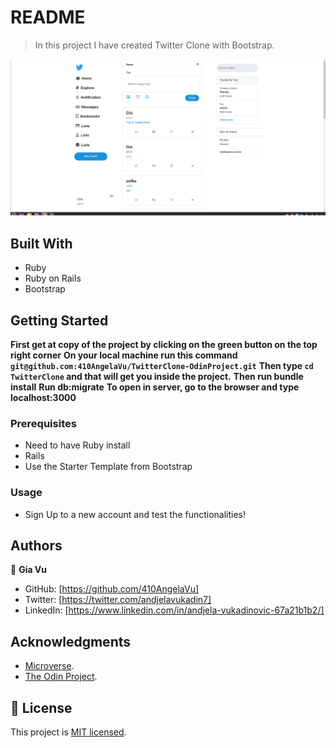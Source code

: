 # README
> In this project I have created Twitter Clone with Bootstrap. 

![screenshot](./app_screenshot.png)

## Built With

- Ruby
- Ruby on Rails
- Bootstrap

## Getting Started

**First get at copy of the project by clicking on the green button on the top right corner**
**On your local machine run this command `git@github.com:410AngelaVu/TwitterClone-OdinProject.git`**
**Then type `cd TwitterClone` and that will get you inside the project.**
**Then run bundle install**
**Run db:migrate**
**To open in server, go to the browser and type localhost:3000**

### Prerequisites

- Need to have Ruby install
- Rails
- Use the Starter Template from Bootstrap

### Usage

- Sign Up to a new account and test the functionalities!

## Authors

👤 **Gia Vu**

- GitHub: [https://github.com/410AngelaVu]
- Twitter: [https://twitter.com/andjelavukadin7]
- LinkedIn: [https://www.linkedin.com/in/andjela-vukadinovic-67a21b1b2/]

## Acknowledgments

- [Microverse](https://www.microverse.org/).
- [The Odin Project](https://www.theodinproject.com/).

## 📝 License

This project is [MIT licensed](https://github.com/chubaquelo/re-former/blob/form/LICENSE).